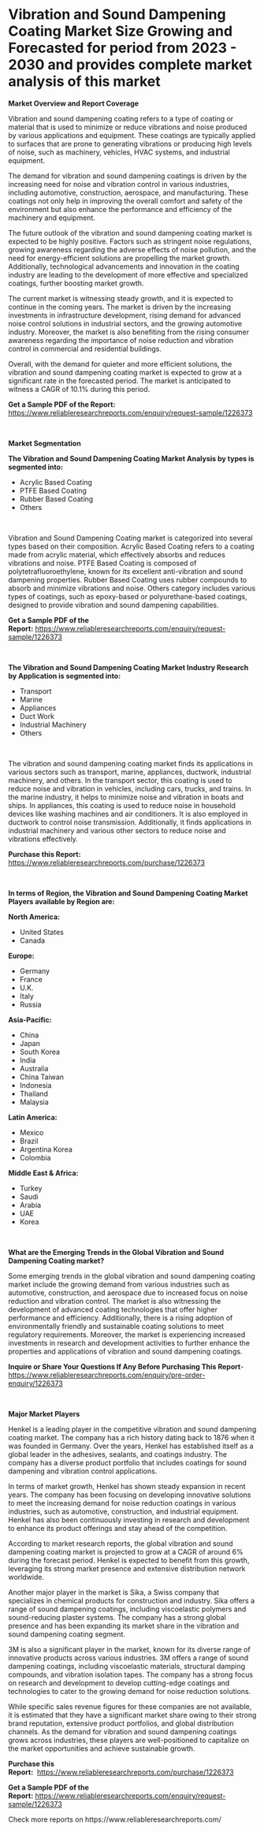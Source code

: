 <p><h1>Vibration and Sound Dampening Coating Market Size Growing and Forecasted for period from 2023 - 2030 and provides complete market analysis of this market</h1></p><p><strong>Market Overview and Report Coverage</strong></p>
<p><p>Vibration and sound dampening coating refers to a type of coating or material that is used to minimize or reduce vibrations and noise produced by various applications and equipment. These coatings are typically applied to surfaces that are prone to generating vibrations or producing high levels of noise, such as machinery, vehicles, HVAC systems, and industrial equipment.</p><p>The demand for vibration and sound dampening coatings is driven by the increasing need for noise and vibration control in various industries, including automotive, construction, aerospace, and manufacturing. These coatings not only help in improving the overall comfort and safety of the environment but also enhance the performance and efficiency of the machinery and equipment.</p><p>The future outlook of the vibration and sound dampening coating market is expected to be highly positive. Factors such as stringent noise regulations, growing awareness regarding the adverse effects of noise pollution, and the need for energy-efficient solutions are propelling the market growth. Additionally, technological advancements and innovation in the coating industry are leading to the development of more effective and specialized coatings, further boosting market growth.</p><p>The current market is witnessing steady growth, and it is expected to continue in the coming years. The market is driven by the increasing investments in infrastructure development, rising demand for advanced noise control solutions in industrial sectors, and the growing automotive industry. Moreover, the market is also benefiting from the rising consumer awareness regarding the importance of noise reduction and vibration control in commercial and residential buildings.</p><p>Overall, with the demand for quieter and more efficient solutions, the vibration and sound dampening coating market is expected to grow at a significant rate in the forecasted period. The market is anticipated to witness a CAGR of 10.1% during this period.</p></p>
<p><strong>Get a Sample PDF of the Report:</strong> <a href="https://www.reliableresearchreports.com/enquiry/request-sample/1226373">https://www.reliableresearchreports.com/enquiry/request-sample/1226373</a></p>
<p>&nbsp;</p>
<p><strong>Market Segmentation</strong></p>
<p><strong>The Vibration and Sound Dampening Coating Market Analysis by types is segmented into:</strong></p>
<p><ul><li>Acrylic Based Coating</li><li>PTFE Based Coating</li><li>Rubber Based Coating</li><li>Others</li></ul></p>
<p>&nbsp;</p>
<p><p>Vibration and Sound Dampening Coating market is categorized into several types based on their composition. Acrylic Based Coating refers to a coating made from acrylic material, which effectively absorbs and reduces vibrations and noise. PTFE Based Coating is composed of polytetrafluoroethylene, known for its excellent anti-vibration and sound dampening properties. Rubber Based Coating uses rubber compounds to absorb and minimize vibrations and noise. Others category includes various types of coatings, such as epoxy-based or polyurethane-based coatings, designed to provide vibration and sound dampening capabilities.</p></p>
<p><strong>Get a Sample PDF of the Report:</strong>&nbsp;<a href="https://www.reliableresearchreports.com/enquiry/request-sample/1226373">https://www.reliableresearchreports.com/enquiry/request-sample/1226373</a></p>
<p>&nbsp;</p>
<p><strong>The Vibration and Sound Dampening Coating Market Industry Research by Application is segmented into:</strong></p>
<p><ul><li>Transport</li><li>Marine</li><li>Appliances</li><li>Duct Work</li><li>Industrial Machinery</li><li>Others</li></ul></p>
<p>&nbsp;</p>
<p><p>The vibration and sound dampening coating market finds its applications in various sectors such as transport, marine, appliances, ductwork, industrial machinery, and others. In the transport sector, this coating is used to reduce noise and vibration in vehicles, including cars, trucks, and trains. In the marine industry, it helps to minimize noise and vibration in boats and ships. In appliances, this coating is used to reduce noise in household devices like washing machines and air conditioners. It is also employed in ductwork to control noise transmission. Additionally, it finds applications in industrial machinery and various other sectors to reduce noise and vibrations effectively.</p></p>
<p><strong>Purchase this Report:</strong>&nbsp; <a href="https://www.reliableresearchreports.com/purchase/1226373">https://www.reliableresearchreports.com/purchase/1226373</a></p>
<p>&nbsp;</p>
<p><strong>In terms of Region, the Vibration and Sound Dampening Coating Market Players available by Region are:</strong></p>
<p>
    <p> <strong> North America: </strong>
        <ul>
            <li>United States</li>
            <li>Canada</li>
        </ul>
        </p> 
    <p> <strong> Europe: </strong>
        <ul>
            <li>Germany</li>
            <li>France</li>
            <li>U.K.</li>
            <li>Italy</li>
            <li>Russia</li>
        </ul>
        </p> 
    <p> <strong> Asia-Pacific: </strong>
        <ul>
            <li>China</li>
            <li>Japan</li>
            <li>South Korea</li>
            <li>India</li>
            <li>Australia</li>
            <li>China Taiwan</li>
            <li>Indonesia</li>
            <li>Thailand</li>
            <li>Malaysia</li>
        </ul>
        </p> 
    <p> <strong> Latin America: </strong>
        <ul>
            <li>Mexico</li>
            <li>Brazil</li>
            <li>Argentina Korea</li>
            <li>Colombia</li>
        </ul>
        </p> 
    <p> <strong> Middle East & Africa: </strong>
        <ul>
            <li>Turkey</li>
            <li>Saudi</li>
            <li>Arabia</li>
            <li>UAE</li>
            <li>Korea</li>
        </ul>
    </p>
    </p>
<p>&nbsp;</p>
<p><strong>What are the Emerging Trends in the Global Vibration and Sound Dampening Coating market?</strong></p>
<p><p>Some emerging trends in the global vibration and sound dampening coating market include the growing demand from various industries such as automotive, construction, and aerospace due to increased focus on noise reduction and vibration control. The market is also witnessing the development of advanced coating technologies that offer higher performance and efficiency. Additionally, there is a rising adoption of environmentally friendly and sustainable coating solutions to meet regulatory requirements. Moreover, the market is experiencing increased investments in research and development activities to further enhance the properties and applications of vibration and sound dampening coatings.</p></p>
<p><strong>Inquire or Share Your Questions If Any Before Purchasing This Report</strong>- <a href="https://www.reliableresearchreports.com/enquiry/pre-order-enquiry/1226373">https://www.reliableresearchreports.com/enquiry/pre-order-enquiry/1226373</a></p>
<p>&nbsp;</p>
<p><strong>Major Market Players</strong></p>
<p><p>Henkel is a leading player in the competitive vibration and sound dampening coating market. The company has a rich history dating back to 1876 when it was founded in Germany. Over the years, Henkel has established itself as a global leader in the adhesives, sealants, and coatings industry. The company has a diverse product portfolio that includes coatings for sound dampening and vibration control applications.</p><p>In terms of market growth, Henkel has shown steady expansion in recent years. The company has been focusing on developing innovative solutions to meet the increasing demand for noise reduction coatings in various industries, such as automotive, construction, and industrial equipment. Henkel has also been continuously investing in research and development to enhance its product offerings and stay ahead of the competition.</p><p>According to market research reports, the global vibration and sound dampening coating market is projected to grow at a CAGR of around 6% during the forecast period. Henkel is expected to benefit from this growth, leveraging its strong market presence and extensive distribution network worldwide.</p><p>Another major player in the market is Sika, a Swiss company that specializes in chemical products for construction and industry. Sika offers a range of sound dampening coatings, including viscoelastic polymers and sound-reducing plaster systems. The company has a strong global presence and has been expanding its market share in the vibration and sound dampening coating segment.</p><p>3M is also a significant player in the market, known for its diverse range of innovative products across various industries. 3M offers a range of sound dampening coatings, including viscoelastic materials, structural damping compounds, and vibration isolation tapes. The company has a strong focus on research and development to develop cutting-edge coatings and technologies to cater to the growing demand for noise reduction solutions.</p><p>While specific sales revenue figures for these companies are not available, it is estimated that they have a significant market share owing to their strong brand reputation, extensive product portfolios, and global distribution channels. As the demand for vibration and sound dampening coatings grows across industries, these players are well-positioned to capitalize on the market opportunities and achieve sustainable growth.</p></p>
<p><strong>Purchase this Report:</strong>&nbsp;&nbsp;<a href="https://www.reliableresearchreports.com/purchase/1226373">https://www.reliableresearchreports.com/purchase/1226373</a></p>
<p></p>
<p><strong>Get a Sample PDF of the Report:</strong>&nbsp;<a href="https://www.reliableresearchreports.com/enquiry/request-sample/1226373">https://www.reliableresearchreports.com/enquiry/request-sample/1226373</a></p>
<p>Check more reports on https://www.reliableresearchreports.com/</p>